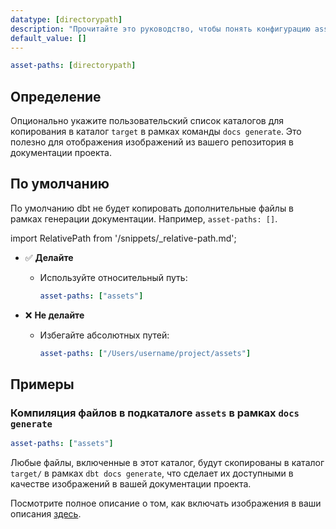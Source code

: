```yaml
---
datatype: [directorypath]
description: "Прочитайте это руководство, чтобы понять конфигурацию asset-paths в dbt."
default_value: []
---
```


<File name='dbt_project.yml'>

```yml
asset-paths: [directorypath]
```

</File>

## Определение
Опционально укажите пользовательский список каталогов для копирования в каталог `target` в рамках команды `docs generate`. Это полезно для отображения изображений из вашего репозитория в документации проекта.

## По умолчанию

По умолчанию dbt не будет копировать дополнительные файлы в рамках генерации документации. Например, `asset-paths: []`.

import RelativePath from '/snippets/_relative-path.md';

<RelativePath 
path="asset-paths"
absolute="/Users/username/project/assets"
/>

- ✅ **Делайте**
  - Используйте относительный путь:
    ```yml
    asset-paths: ["assets"]
    ```

- ❌ **Не делайте**
  - Избегайте абсолютных путей:
    ```yml
    asset-paths: ["/Users/username/project/assets"]
    ```

## Примеры
### Компиляция файлов в подкаталоге `assets` в рамках `docs generate`

<File name='dbt_project.yml'>

```yml
asset-paths: ["assets"]
```

</File>

Любые файлы, включенные в этот каталог, будут скопированы в каталог `target/` в рамках `dbt docs generate`, что сделает их доступными в качестве изображений в вашей документации проекта.

Посмотрите полное описание о том, как включать изображения в ваши описания [здесь](/reference/resource-properties/description/#include-an-image-from-your-repo-in-your-descriptions).